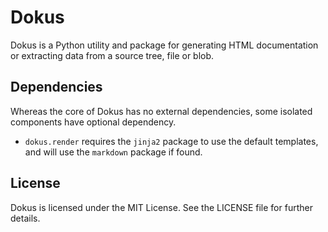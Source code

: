 Dokus
=====

Dokus is a Python utility and package for generating HTML documentation or extracting data from a source tree, file or blob.

Dependencies
------------

Whereas the core of Dokus has no external dependencies, some isolated components have optional dependency.

 * `dokus.render` requires the `jinja2` package to use the default templates, and will use the `markdown` package if found.

License
-------

Dokus is licensed under the MIT License. See the LICENSE file for further details.
